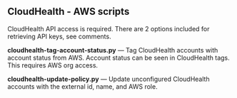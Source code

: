 ## CloudHealth - AWS scripts


CloudHealth API access is required.  There are 2 options included for retrieving API keys, see comments.

**cloudhealth-tag-account-status.py** — Tag CloudHealth accounts with account status from AWS.  Account status can be seen in CloudHealth tags.  This requires AWS org access.

**cloudhealth-update-policy.py** — Update unconfigured CloudHealth accounts with the external id, name, and AWS role.
